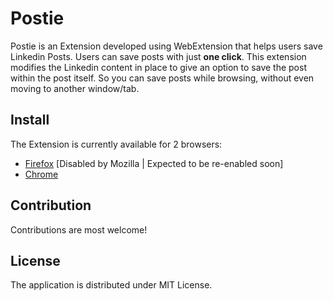 # Postie

Postie is an Extension developed using WebExtension that helps users save Linkedin Posts. Users can save posts with just **one click**. This extension modifies the Linkedin content in place to give an option to save the post within the post itself. So you can save posts while browsing, without even moving to another window/tab.
<br/>

## Install

The Extension is currently available for 2 browsers:
- [Firefox](http://bit.ly/postie_firefox) [Disabled by Mozilla | Expected to be re-enabled soon]
- [Chrome](http://bit.ly/postie_chrome)

## Contribution

Contributions are most welcome!

## License

The application is distributed under MIT License.
